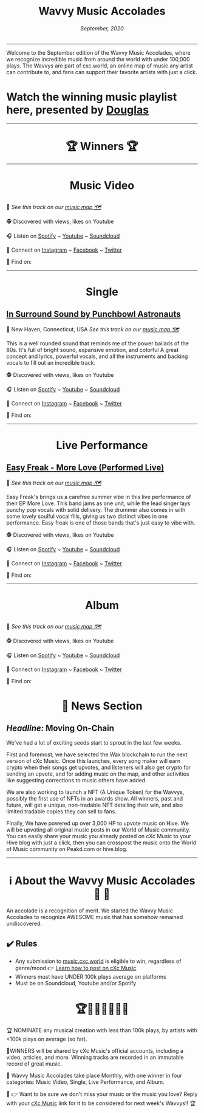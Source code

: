 
# <center> **Wavvy Music Accolades**</center> 
###### <center> September, 2020</center> 

<hr>

Welcome to the September edition of the Wavvy Music Accolades, where we recognize incredible music from around the world with under 100,000 plays. The Wavvys are part of cxc.world, an online map of music any artist can contribute to, and fans can support their favorite artists with just a click. 



# Watch the winning music playlist here, presented by [Douglas](https://douglas.life)




<hr>

# <center>🏆 Winners 🏆 </center>

<hr>

#  <center> **Music Video**</center> 



## []()
📍 
*See this track on our [music map 🗺️]()*
</center>



🕵 Discovered with  views,  likes on Youtube

🎧 Listen on [Spotify]() ~ [Youtube]() ~ [Soundcloud]()

💫 Connect on [Instagram]() ~ [Facebook]() ~ [Twitter]()

🔗 Find  on: []()

<hr>


#  <center> **Single**</center> 

## [In Surround Sound by Punchbowl Astronauts](https://www.youtube.com/watch?v=oq8PyNVJ2Z4&list=PLrr_9HPPROSeFPBpXtJr29ygkFaB_bt8Q)
📍 New Haven, Connecticut, USA
*See this track on our [music map 🗺️]()*


This is a well rounded sound that reminds me of the power ballads of the 80s. It's full of bright sound, expansive emotion, and colorful  A great concept and lyrics, powerful vocals, and all the instruments and backing vocals to fill out an incredible track. 

</center>


🕵 Discovered with  views,  likes on Youtube

🎧 Listen on [Spotify]() ~ [Youtube]() ~ [Soundcloud]()


💫 Connect on [Instagram]() ~ [Facebook]() ~ [Twitter]()


🔗 Find  on: []()

<hr>

#  <center>**Live Performance**</center>

## [Easy Freak - More Love (Performed Live)](https://www.youtube.com/watch?v=no8TGUsa95U&list=PLrr_9HPPROSeFPBpXtJr29ygkFaB_bt8Q)
📍 
*See this track on our [music map 🗺️]()*
</center>

Easy Freak's brings us a carefree summer vibe in this live performance of their EP More Love. This band jams as one unit, while the lead singer lays punchy pop vocals with solid delivery. The drummer also comes in with some lovely soulful vocal fills, giving us two distinct vibes in one performance. Easy freak is one of those bands that's just easy to vibe with. 

🕵 Discovered with  views,  likes on Youtube

🎧 Listen on [Spotify]() ~ [Youtube]() ~ [Soundcloud]()

💫 Connect on [Instagram]() ~ [Facebook]() ~ [Twitter]()

🔗 Find  on: []()

<hr>

#  <center>**Album**</center>


## []()
📍 
*See this track on our [music map 🗺️]()*
 
</center>




🕵 Discovered with  views,  likes on Youtube

🎧 Listen on [Spotify]() ~ [Youtube]() ~ [Soundcloud]()

💫 Connect on [Instagram]() ~ [Facebook]() ~ [Twitter]()

🔗 Find  on: []()



# <center>📰 News Section </center>
## *Headline:* Moving On-Chain

We've had a lot of exciting seeds start to sprout in the last few weeks. 

First and foremost, we have selected the Wax blockchain to run the next version of cXc Music. Once this launches, every song maker will earn crypto when their songs get upvotes, and listeners will also get crypto for sending an upvote, and for adding music on the map, and other activities like suggesting corrections to music others have added. 

We are also working to launch a NFT (A Unique Token) for the Wavvys, possibly the first use of NFTs in an awards show. All winners, past and future, will get a unique, non-tradable NFT detailing their win, and also limited tradable copies they can sell to fans. 

Finally, We have powered up over 3,000 HP to upvote music on Hive. We will be upvoting all original music posts in our World of Music community. You can easily share your music you already posted on cXc Music to your Hive blog with just a click, then you can crosspost the music onto the World of Music community on Peakd.com or hive.blog.


<hr>

# <center>ℹ️ About the Wavvy Music Accolades🕺 🌊 </center>

An accolade is a recognition of merit. We started the Wavvy Music Accolades to recognize AWESOME music that has somehow remained undiscovered.


## ✔️ Rules
- Any submission to [music.cxc.world](https://music.cxc.world) is eligible to win, regardless of genre/mood  👉 [Learn how to post on cXc Music](https://docs.cxc.world/knowledge-base/how-to-add-music/)
- Winners must have UNDER 100k plays average on platforms
- Must be on Soundcloud, Youtube and/or Spotify


#  <center>🏆🥇🎼🎶🎵🏅🎊</center>


🏆 NOMINATE any musical creation with less than 100k plays, by artists with <100k plays on average (so far).

🥇WINNERS will be shared by cXc Music's official accounts, including a video, articles, and more. Winning tracks are recorded in an immutable record of great music. 

🌊 Wavvy Music Accolades take place Monthly, with one winner in four categories: Music Video, Single, Live Performance, and Album.

🔑 👉 Want to be sure we don't miss your music or the music you love? Reply with your [cXc Music](https://music.cxc.world) link for it to be considered for next week's Wavvys!! 🏆
<!--stackedit_data:
eyJoaXN0b3J5IjpbLTE0MjQ5MTc1MjMsLTUxOTY0Mzc2NSwtNj
MzOTgxMjY3LC0xNTk1MDMyMDgsMjM1NjUxODYwLC03NDk5MTE3
ODgsLTczNzk1MjkyOSwyMjA3NzU0NTEsMTAzNDA4NjIyMywtMT
Q3NDQ3NjgwNSwtMTE5MDg2NDk4MiwtMTY3MjIzNDgyNiwxOTUx
ODkwNjU1XX0=
-->